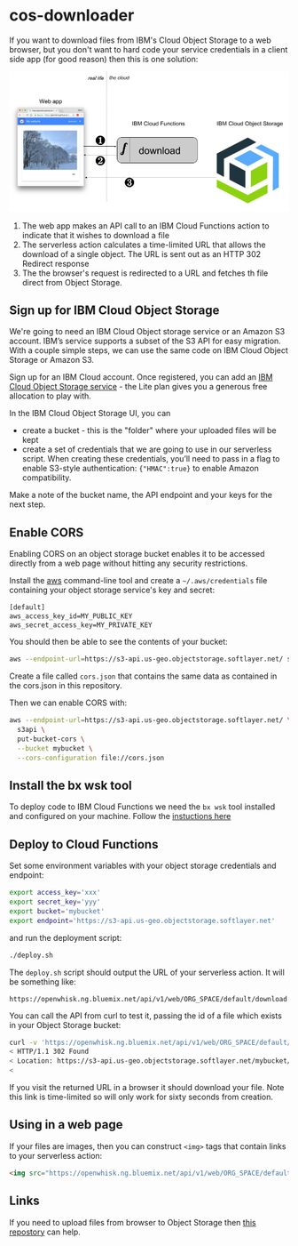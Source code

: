 # cos-downloader

If you want to download files from IBM's Cloud Object Storage to a web browser, but you don't want to hard code your service credentials in a client side app (for good reason) then this is one solution:

![schematic](img/cosdownload.png)

1. The web app makes an API call to an IBM Cloud Functions action to indicate that it wishes to download a file
2. The serverless action calculates a time-limited URL that allows the download of a single object. The URL is sent out as an HTTP 302 Redirect response
3. The the browser's request is redirected to a URL and fetches th file direct from Object Storage.

## Sign up for IBM Cloud Object Storage

We're going to need an IBM Cloud Object storage service or an Amazon S3 account. IBM’s service supports a subset of the S3 API for easy migration. With a couple simple steps, we can use the same code on IBM Cloud Object Storage or Amazon S3.

Sign up for an IBM Cloud account. Once registered, you can add an [IBM Cloud Object Storage service](https://console.bluemix.net/catalog/services/cloud-object-storage) - the Lite plan gives you a generous free allocation to play with. 

In the IBM Cloud Object Storage UI, you can

- create a bucket - this is the "folder" where your uploaded files will be kept
- create a set of credentials that we are going to use in our serverless script. When creating these credentials, you’ll need to pass in a flag to enable S3-style authentication: `{"HMAC":true}` to enable Amazon compatibility. 

Make a note of the bucket name, the API endpoint and your keys for the next step.

## Enable CORS

Enabling CORS on an object storage bucket enables it to be accessed directly from a web page without hitting any security restrictions.

Install the [aws](https://aws.amazon.com/cli/) command-line tool and create a `~/.aws/credentials` file containing your object storage service's key and secret:

```
[default]
aws_access_key_id=MY_PUBLIC_KEY
aws_secret_access_key=MY_PRIVATE_KEY
```

You should then be able to see the contents of your bucket:

```sh
aws --endpoint-url=https://s3-api.us-geo.objectstorage.softlayer.net/ s3 ls s3://mybucket
```

Create a file called `cors.json` that contains the same data as contained in the cors.json in this repository.

Then we can enable CORS with:

```sh
aws --endpoint-url=https://s3-api.us-geo.objectstorage.softlayer.net/ \
  s3api \
  put-bucket-cors \
  --bucket mybucket \
  --cors-configuration file://cors.json
```

## Install the bx wsk tool

To deploy code to IBM Cloud Functions we need the `bx wsk` tool installed and configured on your machine. Follow the [instuctions here](https://console.bluemix.net/openwhisk/learn/cli)

## Deploy to Cloud Functions

Set some environment variables with your object storage credentials and endpoint:

```sh
export access_key='xxx'
export secret_key='yyy'
export bucket='mybucket'
export endpoint='https://s3-api.us-geo.objectstorage.softlayer.net'
```

and run the deployment script:

```sh
./deploy.sh
```

The `deploy.sh` script should output the URL of your serverless action. It will be something like:

    https://openwhisk.ng.bluemix.net/api/v1/web/ORG_SPACE/default/download

You can call the API from curl to test it, passing the id of a file which exists in your Object Storage bucket:

```sh
curl -v 'https://openwhisk.ng.bluemix.net/api/v1/web/ORG_SPACE/default/download?id=test.txt'
< HTTP/1.1 302 Found
< Location: https://s3-api.us-geo.objectstorage.softlayer.net/mybucket/test.txt?AWSAccessKeyId=xxx&Signature=zzz&Expires=1520245061
< 
```

If you visit the returned URL in a browser it should download your file. Note this link is time-limited so will only work for sixty seconds from creation.

## Using in a web page

If your files are images, then you can construct `<img>` tags that contain links to your serverless action:

```html
<img src="https://openwhisk.ng.bluemix.net/api/v1/web/ORG_SPACE/default/download?id=landscape.png" alt="photo">
```

## Links

If you need to upload files from browser to Object Storage then [this repostory](https://github.com/ibm-watson-data-lab/cos-uploader) can help.